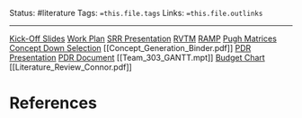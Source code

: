 Status: #literature 
Tags: `=this.file.tags`
Links: `=this.file.outlinks`

---
[Kick-Off Slides](https://virginiatech-my.sharepoint.com/:p:/g/personal/jacobk21_vt_edu/Ecyt-7AlkINPtLJ73PORXYcB0yyYW9_BK2Rt8zIcPqDLVA?e=GYsW7I&wdOrigin=TEAMS-MAGLEV.p2p_ns.rwc&wdExp=TEAMS-TREATMENT&wdhostclicktime=1757001535221&web=1)
[Work Plan](https://virginiatech-my.sharepoint.com/:w:/r/personal/natec_vt_edu/_layouts/15/doc.aspx?sourcedoc=%7B330de6af-c1bc-4773-b239-7bf8e0e9946b%7D&action=edit)
[SRR Presentation](https://virginiatech-my.sharepoint.com/:p:/r/personal/jacobk21_vt_edu/_layouts/15/Doc.aspx?sourcedoc=%7BFA9A47D2-B825-4F25-8FA5-86598852CEE5%7D&file=SRR%20Meeting%20Slides%20-%20Team%20303.pptx&action=edit&mobileredirect=true&DefaultItemOpen=1&wdOrigin=SHAREPOINT.SHELL%2CAPPHOME-WEB.JUMPBACKIN&wdPreviousSession=644b7d5a-6e2d-4900-935b-9e355e9636c3&wdPreviousSessionSrc=AppHomeWeb&ct=1758307155442)
[RVTM](https://virginiatech-my.sharepoint.com/:x:/g/personal/jacobk21_vt_edu/EbTJY5bTyJRCrMW8LUn9cfoBn9dTw6wv2Eo7WGEhtjtSqg?e=eofMMf)
[RAMP](https://virginiatech-my.sharepoint.com/:x:/g/personal/natec_vt_edu/EfKOo94s6i5FlAI0qMT261oBXnV46I79WNh8wyNoZlr4Zw?e=hEqS3M)
[Pugh Matrices](https://virginiatech-my.sharepoint.com/:x:/g/personal/ehh2538_vt_edu/EY9Pw4Yhhl1GmAUGB8AWvdQBSUvOqv5Du7Jn4jZdmSibaQ?e=0uKMNO)
[Concept Down Selection](https://virginiatech-my.sharepoint.com/:w:/g/personal/natec_vt_edu/Ea-EsEXDlHNFkyN1DH1NdAQBEleTr3fEgX9vDGDPT6cmIw?e=i4pwhc)
[[Concept_Generation_Binder.pdf]]
[PDR Presentation](https://virginiatech-my.sharepoint.com/:p:/g/personal/evanco_vt_edu/EU9sLTrv9h9HiN5QIyD6YeUBv_3TEE8Pw6dRsXzZLmF4Tw?e=HfImD5)
[PDR Document](https://virginiatech-my.sharepoint.com/:w:/g/personal/jacobk21_vt_edu/ETcBQam4z0hOtYLk9RL_bdcBUXgnrzSXVgkxNY-doQ6WLw?e=GM0jba)
[[Team_303_GANTT.mpt]]
[Budget Chart](https://virginiatech-my.sharepoint.com/:x:/g/personal/ehh2538_vt_edu/EWCpTxAhQVhOlp0BkSFR1i0BNjAT17SsUPICWZsePZu1qQ?e=5iTgWU)
[[Literature_Review_Connor.pdf]]
# References
